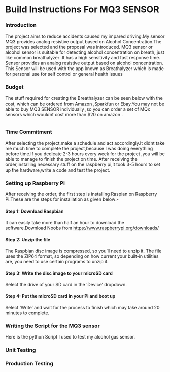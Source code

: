 
# Build Instructions For MQ3 SENSOR


### Introduction
The project aims to reduce accidents caused my impared driving.My sensor MQ3 provides analog resistive output based on Alcohol Concentration.The project was selected and the proposal was introduced.
MQ3 sensor or alcohol sensor is suitable for detecting alcohol concentration on breath, just like common breathalyzer
.It has a high sensitivity and fast response time. Sensor provides an analog resistive output based on alcohol concentration. 
This Sensor will be used with the app known as Breathalyzer which is made for personal use for self control or general health issues
<img src="https://github.com/MohitaPrabhakar/Mq3Sensor/blob/master/Capture.PNG" alt="">

### Budget 
The stuff required for creating the Breathalyzer can be seen below with the cost, which can be ordered from Amazon ,Sparkfun or Ebay.You may not be able to buy MQ3 SENSOR individually ,so you can order a set of MQx sensors which wouldnt cost more than $20 on amazon . 

<img src="https://github.com/MohitaPrabhakar/Mq3Sensor/blob/master/Picture1.png"  alt="">

### Time Commitment
After selecting the project,make a schedule and act accordingly.It didnt take me much time to complete the project,because I was doing everything before time.If you dedicate 2-3 hours every week for the project ,you will be able to manage to finish the project on time.
After receiving the order,installing necessary stuff on the raspberry pi,it took 3-5 hours to set up the hardware,write a code and test the project.

### Setting up Raspberry Pi 
After receiving the order, the first step is installing Raspian on Raspberry Pi.These are the steps for installation as given below:-

#### Step 1: Download Raspbian
It can easily take more than half an hour to download the software.Download Noobs from https://www.raspberrypi.org/downloads/ 

#### Step 2: Unzip the file
The Raspbian disc image is compressed, so you’ll need to unzip it. The file uses the ZIP64 format, so depending on how current your built-in utilities are, you need to use certain programs to unzip it.

#### Step 3: Write the disc image to your microSD card
Select the drive of your SD card in the ‘Device’ dropdown.

#### Step 4: Put the microSD card in your Pi and boot up
Select ‘Write’ and wait for the process to finish which may take around 20 minutes to complete.
 
 
 ### Writing the Script for the MQ3 sensor
 Here is the python Script I used to test my alcohol gas sensor.
<img src="https://github.com/MohitaPrabhakar/Mq3Sensor/blob/master/python.png"  alt=""> 

### Unit Testing


### Production Testing
